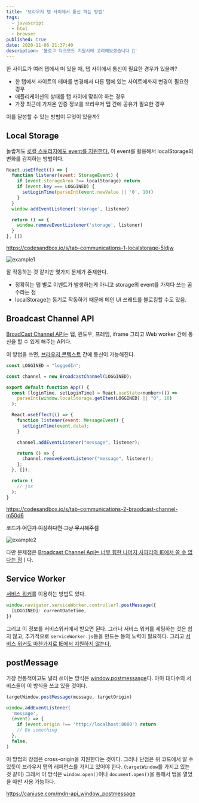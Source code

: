 ```yaml
---
title: '브라우저 탭 사이에서 통신 하는 방법'
tags:
  - javascript
  - html
  - browser
published: true
date: 2020-11-06 21:37:40
description: '블로그 다크모드 지원시에 고려해보겠습니다 🤔'
---
```


한 사이트가 여러 탭에서 떠 있을 때, 탭 사이에서 통신이 필요한 경우가 있을까?

- 한 탭에서 사이트의 테마를 변경해서 다른 탭에 있는 사이트에까지 변경이 필요한 경우
- 애플리케이션의 상태를 탭 사이에 맞춰야 하는 경우
- 가장 최근에 가져온 인증 정보를 브라우저 탭 간에 공유가 필요한 경우

이를 달성할 수 있는 방법이 무엇이 있을까?

## Local Storage

놀랍게도 [로컬 스토리지에도 event를 지원한다.](https://developer.mozilla.org/en-US/docs/Web/API/Window/storage_event) 이 event를 활용해서 localStorage의 변화를 감지하는 방법이다.

```javascript
React.useEffect(() => {
  function listener(event: StorageEvent) {
    if (event.storageArea !== localStorage) return
    if (event.key === LOGGINED) {
      setLoginTime(parseInt(event.newValue || '0', 10))
    }
  }
  window.addEventListener('storage', listener)

  return () => {
    window.removeEventListener('storage', listener)
  }
}, [])
```

https://codesandbox.io/s/tab-communications-1-localstorage-5ldjw

![example1](./images/tab-communication-1.gif)

잘 작동하는 것 같지만 몇가지 문제가 존재한다.

- 정확히는 탭 별로 이벤트가 발생하는게 아니고 storage의 event를 가져다 쓰는 꼼수라는 점
- localStorage는 동기로 작동하기 때문에 메인 UI 쓰레드를 블로킹할 수도 있음.

## Broadcast Channel API

[BroadCast Channel API](https://developer.mozilla.org/en-US/docs/Web/API/Broadcast_Channel_API)는 탭, 윈도우, 프레임, iframe 그리고 Web worker 간에 통신을 할 수 있게 해주는 API다.

이 방법을 쓰면, [브라우저 콘텍스트](https://developer.mozilla.org/en-US/docs/Glossary/browsing_context) 간에 통신이 가능해진다.

```javascript
const LOGGINED = "loggedIn";

const channel = new BroadcastChannel(LOGGINED);

export default function App() {
  const [loginTime, setLoginTime] = React.useState<number>(() =>
    parseInt(window.localStorage.getItem(LOGGINED) || "0", 10)
  );

  React.useEffect(() => {
    function listener(event: MessageEvent) {
      setLoginTime(event.data);
    }

    channel.addEventListener("message", listener);

    return () => {
      channel.removeEventListener("message", listener);
    };
  }, []);

  return (
    // jsx
  );
}
```

https://codesandbox.io/s/tab-communications-2-braodcast-channel-m50d6

~~코드가 어딘가 이상하다면 그냥 무시해주셈~~

![example2](./images/tab-communication-2.gif)

다만 문제점은 [Broadcast Channel Api는 너무 힙한 나머지 사파리와 IE에서 쓸 수 없다는 점](https://caniuse.com/broadcastchannel)ㅣ다.

## Service Worker

[서비스 워커](https://developer.mozilla.org/en-US/docs/Web/API/ServiceWorkerRegistration)를 이용하는 방법도 있다.

```javascript
window.navigator.serviceWorker.controller?.postMessage({
  [LOGGINED]: currentDateTime,
})
```

그리고 이 정보를 서비스워커에서 받으면 된다. 그러나 서비스 워커를 세팅하는 것은 쉽지 않고, 추가적으로 `serviceWorker.js`등을 만드는 등의 노력이 필요하다. 그리고 [서비스 워커도 마찬가지로 IE에서 지원하지 않는다.](https://caniuse.com/serviceworkers)

## postMessage

가장 전통적이고도 널리 쓰이는 방식은 [window.postmessasge](https://developer.mozilla.org/ko/docs/Web/API/Window/postMessage)다. 아마 대다수의 서비스들이 이 방식을 쓰고 있을 것이다.

```javascript
targetWindow.postMessage(message, targetOrigin)
```

```javascript
window.addEventListener(
  'message',
  (event) => {
    if (event.origin !== 'http://localhost:8080') return
    // Do something
  },
  false,
)
```

이 방법의 장점은 cross-origin을 지원한다는 것이다. 그러나 단점은 위 코드에서 알 수 있듯이 브라우저 탭의 레퍼런스를 가지고 있어야 한다. (`targetWindow`를 가지고 있는 것 같이) 그래서 이 방식은 `window.open()`이나 `document.open()`을 통해서 탭을 열었을 때만 사용 가능하다.

https://caniuse.com/mdn-api_window_postmessage
